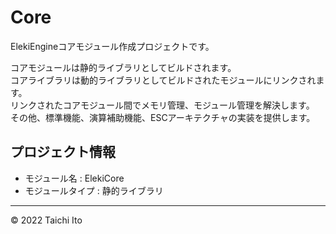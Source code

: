 # Core

ElekiEngineコアモジュール作成プロジェクトです。

コアモジュールは静的ライブラリとしてビルドされます。                       <br>
コアライブラリは動的ライブラリとしてビルドされたモジュールにリンクされます。 <br>
リンクされたコアモジュール間でメモリ管理、モジュール管理を解決します。      <br>
その他、標準機能、演算補助機能、ESCアーキテクチャの実装を提供します。       

## プロジェクト情報
- モジュール名 : ElekiCore
- モジュールタイプ : 静的ライブラリ

***
© 2022 Taichi Ito
